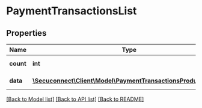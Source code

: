 # PaymentTransactionsList

## Properties
Name | Type | Description | Notes
------------ | ------------- | ------------- | -------------
**count** | **int** | Number of existing payment transactions | 
**data** | [**\Secuconnect\Client\Model\PaymentTransactionsProductModel[]**](PaymentTransactionsProductModel.md) | GET Payment/Transactions | 

[[Back to Model list]](../README.md#documentation-for-models) [[Back to API list]](../README.md#documentation-for-api-endpoints) [[Back to README]](../../README.md)


